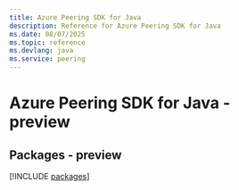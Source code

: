 ```yaml
---
title: Azure Peering SDK for Java
description: Reference for Azure Peering SDK for Java
ms.date: 08/07/2025
ms.topic: reference
ms.devlang: java
ms.service: peering
---
```

# Azure Peering SDK for Java - preview
## Packages - preview
[!INCLUDE [packages](peering-index.md)]